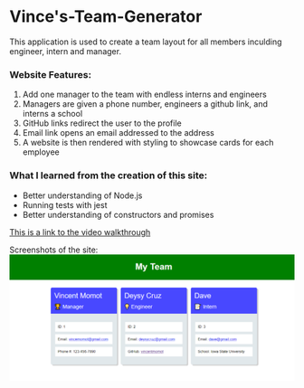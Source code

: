 # Vince's-Team-Generator
This application is used to create a team layout for all members inculding engineer, intern and manager.


### Website Features:
1) Add one manager to the team with endless interns and engineers
2) Managers are given a phone number, engineers a github link, and interns a school
3) GitHub links redirect the user to the profile
4) Email link opens an email addressed to the address
5) A website is then rendered with styling to showcase cards for each employee


### What I learned from the creation of this site:
* Better understanding of Node.js
* Running tests with jest
* Better understanding of constructors and promises

[This is a link to the video walkthrough](https://youtu.be/5fUWh-jQCBw)

Screenshots of the site:
![This is an image of my main page](./ss.png)

